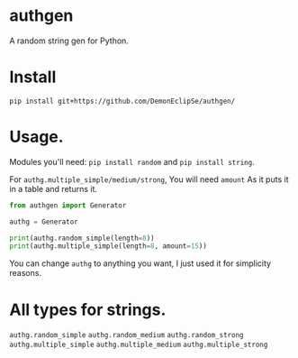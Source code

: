 # authgen
A random string gen for Python.

# Install

`pip install git+https://github.com/DemonEclipSe/authgen/`

# Usage.

Modules you'll need: `pip install random` and `pip install string`.

For `authg.multiple_simple/medium/strong`, You will need `amount` As it puts it in a table and returns it.

```python
from authgen import Generator

authg = Generator

print(authg.random_simple(length=8))
print(authg.multiple_simple(length=8, amount=15))
```

You can change `authg` to anything you want, I just used it for simplicity reasons.

# All types for strings.

`authg.random_simple`
`authg.random_medium`
`authg.random_strong`
`authg.multiple_simple`
`authg.multiple_medium`
`authg.multiple_strong`
